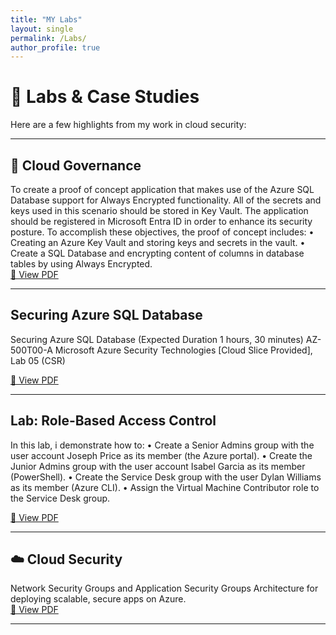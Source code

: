```yaml
---
title: "MY Labs"
layout: single
permalink: /Labs/
author_profile: true
---
```


# 🚀 Labs & Case Studies

Here are a few highlights from my work in cloud security:

---

## 🔐 Cloud Governance  
To create a proof of concept application that makes use of the Azure SQL Database support for Always Encrypted functionality. All of the secrets and keys used in this scenario should be stored in Key Vault. The application should be registered in Microsoft Entra ID in order to enhance its security posture. To accomplish these objectives, the proof of concept  includes:
    • Creating an Azure Key Vault and storing keys and secrets in the vault. 
    • Create a SQL Database and encrypting content of columns in database tables by using Always Encrypted.   
[📄 View PDF](/assets/ProjectFile/LAB_KeyVault.odt)

---

##  Securing Azure SQL Database  
Securing Azure SQL Database (Expected Duration 1 hours, 30 minutes)
AZ-500T00-A Microsoft Azure Security Technologies [Cloud Slice Provided], Lab 05 (CSR)

[📄 View PDF](/assets/projects/mobile_ui_portfolio.pdf)

---

##  Lab: Role-Based Access Control
In this lab, i demonstrate how to:
• Create a Senior Admins group with the user account Joseph Price as its member
(the Azure portal).
• Create the Junior Admins group with the user account Isabel Garcia as its member
(PowerShell).
• Create the Service Desk group with the user Dylan Williams as its member (Azure
CLI).
• Assign the Virtual Machine Contributor role to the Service Desk group.

[📄 View PDF](/assets/ProjectFile/Lab_RoleBasedAccessControl.pdf)


---
## ☁️ Cloud Security
Network Security Groups and Application Security Groups
Architecture for deploying scalable, secure apps on Azure.  
[📄 View PDF](/assets/ProjectFile/Az-500Week6lab.pdf)
 

---


